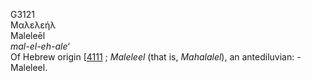 <body>
  <p>G3121<br>  Μαλελεήλ  <br> Maleleēl  <br><i>mal-el-eh-ale‘ </i><br>Of Hebrew origin [<a href="h4111.htm">4111</a> ; <i>Maleleel</i> (that is, <i>Mahalalel</i>), an antediluvian: - Maleleel.<br></p>
 </body>